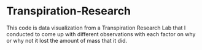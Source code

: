 # Transpiration-Research

This code is data visualization from a Transpiration Research Lab that I conducted to come up with different observations with each factor on why or why not it lost the amount of mass that it did.
